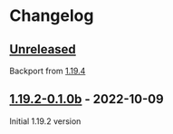 # Changelog

## [Unreleased]
Backport from [1.19.4](https://github.com/Razzokk/WirelessRedstone/commit/244532eb585a92da513cbee90e0c0a0149a08721)

## [1.19.2-0.1.0b] - 2022-10-09
Initial 1.19.2 version

[Unreleased]: https://github.com/Razzokk/WirelessRedstone/compare/release/1.19.2-1.1.0...HEAD
[1.19.2-0.1.0b]: https://github.com/Razzokk/WirelessRedstone/commits/release/1.19.2-0.1.0b

